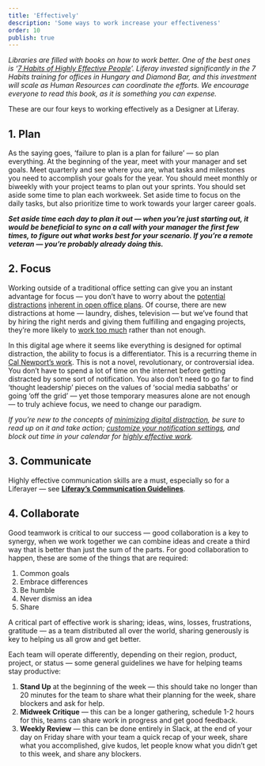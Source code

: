```yaml
---
title: 'Effectively'
description: 'Some ways to work increase your effectiveness'
order: 10
publish: true
---
```


_Libraries are filled with books on how to work better. One of the best ones is ‘[7 Habits of Highly Effective People](https://www.franklincovey.com/the-7-habits.html)’. Liferay invested significantly in the 7 Habits training for offices in Hungary and Diamond Bar, and this investment will scale as Human Resources can coordinate the efforts. We encourage everyone to read this book, as it is something you can expense._

These are our four keys to working effectively as a Designer at Liferay.

## 1. Plan

As the saying goes, ‘failure to plan is a plan for failure’ — so plan everything. At the beginning of the year, meet with your manager and set goals. Meet quarterly and see where you are, what tasks and milestones you need to accomplish your goals for the year. You should meet monthly or biweekly with your project teams to plan out your sprints. You should set aside some time to plan each workweek. Set aside time to focus on the daily tasks, but also prioritize time to work towards your larger career goals.

**_Set aside time each day to plan it out — when you’re just starting out, it would be beneficial to sync on a call with your manager the first few times, to figure out what works best for your scenario. If you’re a remote veteran — you’re probably already doing this._**

## 2. Focus

Working outside of a traditional office setting can give you an instant advantage for focus — you don’t have to worry about the [potential distractions](https://hbr.org/2017/10/why-you-can-focus-in-a-coffee-shop-but-not-in-your-open-office) [inherent in open office plans](https://www.newyorker.com/business/currency/the-open-office-trap). Of course, there are new distractions at home — laundry, dishes, television — but we’ve found that by hiring the right nerds and giving them fulfilling and engaging projects, they’re more likely to [work too much](https://www.inc.com/jason-fried/excerpt-true-challenge-of-remote-workers.html) rather than not enough.

In this digital age where it seems like everything is designed for optimal distraction, the ability to focus is a differentiator. This is a recurring theme in [Cal Newport’s work](https://blog.dropbox.com/topics/work-culture/cal-newport-finding-focus). This is not a novel, revolutionary, or controversial idea. You don’t have to spend a lot of time on the internet before getting distracted by some sort of notification. You also don’t need to go far to find ‘thought leadership’ pieces on the values of ‘social media sabbaths’ or going ‘off the grid’ — yet those temporary measures alone are not enough — to truly achieve focus, we need to change our paradigm.

_If you’re new to the concepts of [minimizing digital distraction](https://blog.dropbox.com/topics/work-culture/cal-newport-finding-focus), be sure to read up on it and take action; [customize your notification settings](#heading=h.gqi9fpdllfnh), and block out time in your calendar for [highly effective work](https://personalexcellence.co/blog/put-first-things-first/)._

## 3. Communicate

Highly effective communication skills are a must, especially so for a Liferayer — see **[Liferay’s Communication Guidelines](https://docs.google.com/document/d/1OdapsSuWh10lL98JVrmY1mNhGpB-ex7z2sRnBIN0G3o/)**.

## 4. Collaborate

Good teamwork is critical to our success — good collaboration is a key to synergy, when we work together we can combine ideas and create a third way that is better than just the sum of the parts. For good collaboration to happen, these are some of the things that are required:

1. Common goals
1. Embrace differences
1. Be humble
1. Never dismiss an idea
1. Share

A critical part of effective work is sharing; ideas, wins, losses, frustrations, gratitude — as a team distributed all over the world, sharing generously is key to helping us all grow and get better.

Each team will operate differently, depending on their region, product, project, or status — some general guidelines we have for helping teams stay productive:

1. **Stand Up** at the beginning of the week — this should take no longer than 20 minutes for the team to share what their planning for the week, share blockers and ask for help.
2. **Midweek Critique** — this can be a longer gathering, schedule 1-2 hours for this, teams can share work in progress and get good feedback.
3. **Weekly Review** — this can be done entirely in Slack, at the end of your day on Friday share with your team a quick recap of your week, share what you accomplished, give kudos, let people know what you didn’t get to this week, and share any blockers.
